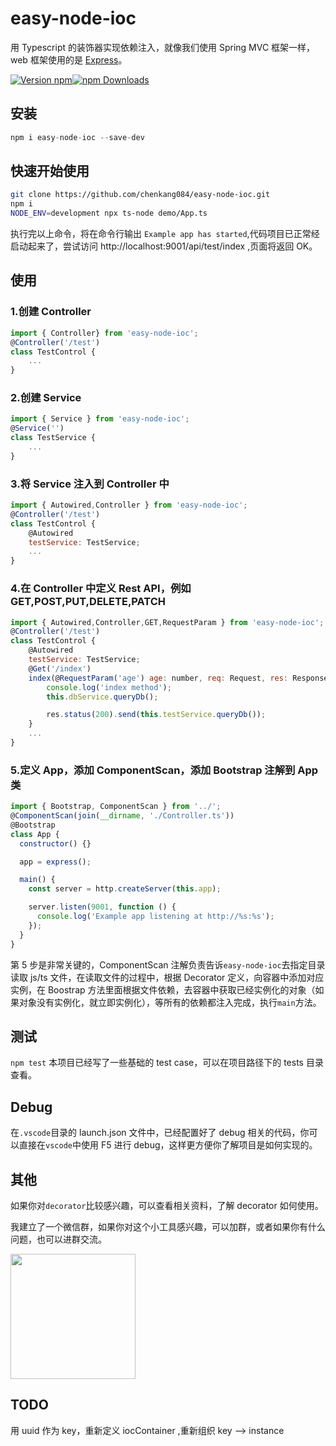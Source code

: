 # easy-node-ioc

用 Typescript 的装饰器实现依赖注入，就像我们使用 Spring MVC 框架一样，web 框架使用的是 [Express](https://expressjs.com/)。

[![Version npm](https://img.shields.io/npm/v/winston.svg?style=flat-square)](https://www.npmjs.com/package/winston)[![npm Downloads](https://img.shields.io/npm/dm/winston.svg?style=flat-square)](https://npmcharts.com/compare/winston?minimal=true)

## 安装

```js
npm i easy-node-ioc --save-dev
```

## 快速开始使用

```sh
git clone https://github.com/chenkang084/easy-node-ioc.git
npm i
NODE_ENV=development npx ts-node demo/App.ts
```

执行完以上命令，将在命令行输出 `Example app has started`,代码项目已正常经启动起来了，尝试访问 http://localhost:9001/api/test/index ,页面将返回 OK。

## 使用

### 1.创建 Controller

```javascript
import { Controller} from 'easy-node-ioc';
@Controller('/test')
class TestControl {
    ...
}
```

### 2.创建 Service

```javascript
import { Service } from 'easy-node-ioc';
@Service('')
class TestService {
    ...
}
```

### 3.将 Service 注入到 Controller 中

```javascript
import { Autowired,Controller } from 'easy-node-ioc';
@Controller('/test')
class TestControl {
    @Autowired
    testService: TestService;
    ...
}
```

### 4.在 Controller 中定义 Rest API，例如 GET,POST,PUT,DELETE,PATCH

```javascript
import { Autowired,Controller,GET,RequestParam } from 'easy-node-ioc';
@Controller('/test')
class TestControl {
    @Autowired
    testService: TestService;
    @Get('/index')
    index(@RequestParam('age') age: number, req: Request, res: Response) {
        console.log('index method');
        this.dbService.queryDb();

        res.status(200).send(this.testService.queryDb());
    }
    ...
}
```

### 5.定义 App，添加 ComponentScan，添加 Bootstrap 注解到 App 类

```javascript
import { Bootstrap, ComponentScan } from '../';
@ComponentScan(join(__dirname, './Controller.ts'))
@Bootstrap
class App {
  constructor() {}

  app = express();

  main() {
    const server = http.createServer(this.app);

    server.listen(9001, function () {
      console.log('Example app listening at http://%s:%s');
    });
  }
}
```

第 5 步是非常关键的，ComponentScan 注解负责告诉`easy-node-ioc`去指定目录读取 js/ts 文件，在读取文件的过程中，根据 Decorator 定义，向容器中添加对应实例，在 Boostrap 方法里面根据文件依赖，去容器中获取已经实例化的对象（如果对象没有实例化，就立即实例化），等所有的依赖都注入完成，执行`main`方法。

## 测试

`npm test`
本项目已经写了一些基础的 test case，可以在项目路径下的 tests 目录查看。

## Debug

在`.vscode`目录的 launch.json 文件中，已经配置好了 debug 相关的代码，你可以直接在`vscode`中使用 F5 进行 debug，这样更方便你了解项目是如何实现的。

## 其他

如果你对`decorator`比较感兴趣，可以查看相关资料，了解 decorator 如何使用。

我建立了一个微信群，如果你对这个小工具感兴趣，可以加群，或者如果你有什么问题，也可以进群交流。

<p align="left">
  <a href="https://github.com/chenkang084/easy-node-ioc">
    <img width="200" src="https://raw.githubusercontent.com/chenkang084/easy-node-ioc/master/assets/RQCode.jpeg">
  </a>
</p>

## TODO

用 uuid 作为 key，重新定义 iocContainer ,重新组织 key --> instance
